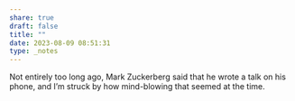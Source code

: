```yaml
---
share: true
draft: false
title: ""
date: 2023-08-09 08:51:31
type: _notes
---
```


Not entirely too long ago, Mark Zuckerberg said that he wrote a talk on his phone, and I’m struck by how mind-blowing that seemed at the time. 
